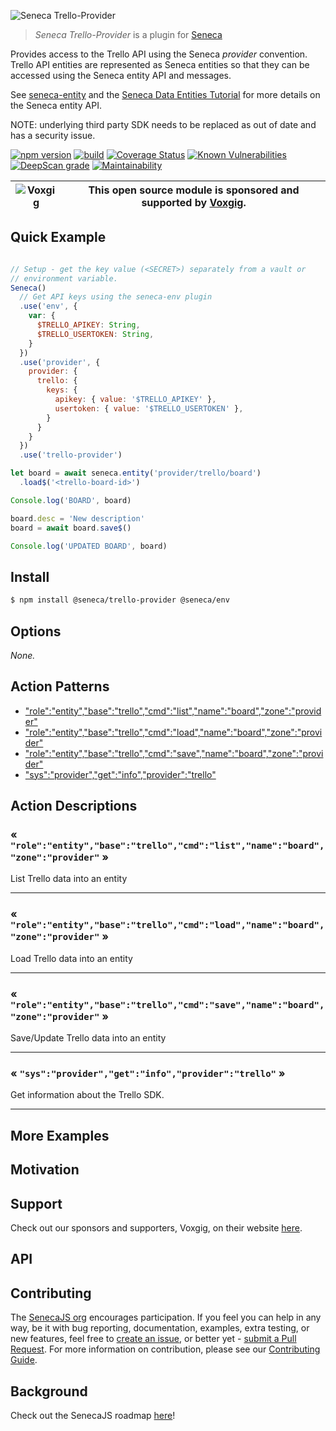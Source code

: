 ![Seneca Trello-Provider](http://senecajs.org/files/assets/seneca-logo.png)

> _Seneca Trello-Provider_ is a plugin for [Seneca](http://senecajs.org)


Provides access to the Trello API using the Seneca *provider*
convention. Trello API entities are represented as Seneca entities so
that they can be accessed using the Seneca entity API and messages.

See [seneca-entity](senecajs/seneca-entity) and the [Seneca Data
Entities
Tutorial](https://senecajs.org/docs/tutorials/understanding-data-entities.html) for more details on the Seneca entity API.

NOTE: underlying third party SDK needs to be replaced as out of date and has a security issue.

[![npm version](https://img.shields.io/npm/v/@seneca/trello-provider.svg)](https://npmjs.com/package/@seneca/trello-provider)
[![build](https://github.com/senecajs/seneca-trello-provider/actions/workflows/build.yml/badge.svg)](https://github.com/senecajs/seneca-trello-provider/actions/workflows/build.yml)
[![Coverage Status](https://coveralls.io/repos/github/senecajs/seneca-trello-provider/badge.svg?branch=main)](https://coveralls.io/github/senecajs/seneca-trello-provider?branch=main)
[![Known Vulnerabilities](https://snyk.io/test/github/senecajs/seneca-trello-provider/badge.svg)](https://snyk.io/test/github/senecajs/seneca-trello-provider)
[![DeepScan grade](https://deepscan.io/api/teams/5016/projects/19462/branches/505954/badge/grade.svg)](https://deepscan.io/dashboard#view=project&tid=5016&pid=19462&bid=505954)
[![Maintainability](https://api.codeclimate.com/v1/badges/f76e83896b731bb5d609/maintainability)](https://codeclimate.com/github/senecajs/seneca-trello-provider/maintainability)


| ![Voxgig](https://www.voxgig.com/res/img/vgt01r.png) | This open source module is sponsored and supported by [Voxgig](https://www.voxgig.com). |
|---|---|


## Quick Example


```js

// Setup - get the key value (<SECRET>) separately from a vault or
// environment variable.
Seneca()
  // Get API keys using the seneca-env plugin
  .use('env', {
    var: {
      $TRELLO_APIKEY: String,
      $TRELLO_USERTOKEN: String,
    }
  })
  .use('provider', {
    provider: {
      trello: {
        keys: {
          apikey: { value: '$TRELLO_APIKEY' },
          usertoken: { value: '$TRELLO_USERTOKEN' },
        }
      }
    }
  })
  .use('trello-provider')

let board = await seneca.entity('provider/trello/board')
  .load$('<trello-board-id>')

Console.log('BOARD', board)

board.desc = 'New description'
board = await board.save$()

Console.log('UPDATED BOARD', board)

```

## Install

```sh
$ npm install @seneca/trello-provider @seneca/env
```



<!--START:options-->


## Options

*None.*


<!--END:options-->

<!--START:action-list-->


## Action Patterns

* ["role":"entity","base":"trello","cmd":"list","name":"board","zone":"provider"](#-roleentitybasetrellocmdlistnameboardzoneprovider-)
* ["role":"entity","base":"trello","cmd":"load","name":"board","zone":"provider"](#-roleentitybasetrellocmdloadnameboardzoneprovider-)
* ["role":"entity","base":"trello","cmd":"save","name":"board","zone":"provider"](#-roleentitybasetrellocmdsavenameboardzoneprovider-)
* ["sys":"provider","get":"info","provider":"trello"](#-sysprovidergetinfoprovidertrello-)


<!--END:action-list-->

<!--START:action-desc-->


## Action Descriptions

### &laquo; `"role":"entity","base":"trello","cmd":"list","name":"board","zone":"provider"` &raquo;

List Trello data into an entity



----------
### &laquo; `"role":"entity","base":"trello","cmd":"load","name":"board","zone":"provider"` &raquo;

Load Trello data into an entity



----------
### &laquo; `"role":"entity","base":"trello","cmd":"save","name":"board","zone":"provider"` &raquo;

Save/Update Trello data into an entity



----------
### &laquo; `"sys":"provider","get":"info","provider":"trello"` &raquo;

Get information about the Trello SDK.



----------


<!--END:action-desc-->

## More Examples

## Motivation

## Support

Check out our sponsors and supporters, Voxgig, on their website [here](https://www.voxgig.com).

## API

## Contributing

The [SenecaJS org](http://senecajs.org/) encourages participation. If you feel you can help in any way, be
it with bug reporting, documentation, examples, extra testing, or new features, feel free
to [create an issue](https://github.com/senecajs/seneca-maintain/issues/new), or better yet - [submit a Pull Request](https://github.com/senecajs/seneca-maintain/pulls). For more
information on contribution, please see our [Contributing Guide](http://senecajs.org/contribute).

## Background

Check out the SenecaJS roadmap [here](https://senecajs.org/roadmap/)!
